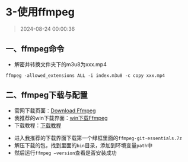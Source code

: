 # 3-使用ffmpeg

> 2024-08-24 00:00:36

## 一、ffmpeg命令

- 解密并转换文件夹下的m3u8为xxx.mp4

```shell
ffmpeg -allowed_extensions ALL -i index.m3u8 -c copy xxx.mp4
```

## 二、ffmpeg下载与配置

* 官网下载页面：[Download Ffmpeg](https://ffmpeg.org/download.html)
* 我推荐的win下载界面：[win下载Ffmpeg](https://www.gyan.dev/ffmpeg/builds/)
* 下载教程：[下载教程](https://blog.csdn.net/m0_47449768/article/details/130102406)

- 进入我推荐的下载界面下载第一个绿框里面的`ffmpeg-git-essentials.7z`
- 解压下载的包，找到里面的`bin`目录，添加到环境变量`path`中
- 然后运行`ffmpeg –version`查看是否安装成功